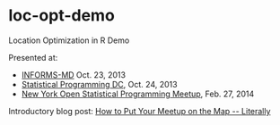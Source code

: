 loc-opt-demo
============

Location Optimization in R Demo

Presented at:

* [INFORMS-MD](http://www.meetup.com/INFORMS-Maryland/events/138220312/) 
  Oct. 23, 2013
* [Statistical Programming DC](http://www.meetup.com/stats-prog-dc/events/138396932/),
  Oct. 24, 2013
* [New York Open Statistical Programming Meetup](http://www.meetup.com/nyhackr/events/163115492/), Feb. 27, 2014
  
Introductory blog post: [How to Put Your Meetup on the Map -- Literally](http://datacommunitydc.org/blog/2013/10/how-to-put-your-meetup-on-the-map-literally/)

